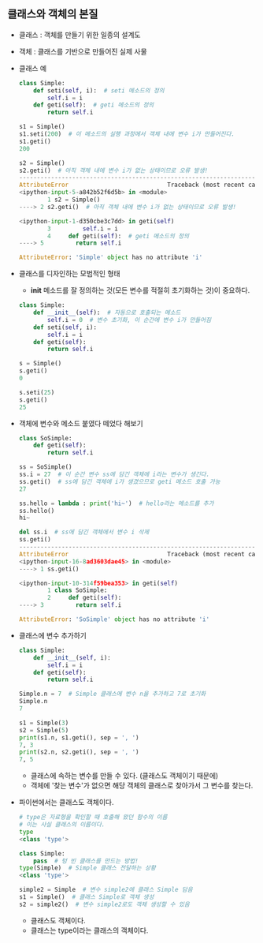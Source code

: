 ## 클래스와 객체의 본질
- 클래스 : 객체를 만들기 위한 일종의 설계도
- 객체 : 클래스를 기반으로 만들어진 실제 사물
- 클래스 예

    ```python
    class Simple:
        def seti(self, i):  # seti 메소드의 정의
            self.i = i
        def geti(self):  # geti 메소드의 정의
            return self.i

    s1 = Simple()
    s1.seti(200)  # 이 메소드의 실행 과정에서 객체 내에 변수 i가 만들어진다.
    s1.geti()
    200

    s2 = Simple()
    s2.geti()  # 아직 객체 내에 변수 i가 없는 상태이므로 오류 발생!
    ---------------------------------------------------------------------------
    AttributeError                            Traceback (most recent call last)
    <ipython-input-5-a842b52f6d5b> in <module>
            1 s2 = Simple()
    ----> 2 s2.geti()  # 아직 객체 내에 변수 i가 없는 상태이므로 오류 발생!

    <ipython-input-1-d350cbe3c7dd> in geti(self)
            3         self.i = i
            4     def geti(self):  # geti 메소드의 정의
    ----> 5         return self.i

    AttributeError: 'Simple' object has no attribute 'i'
    ```

- 클래스를 디자인하는 모범적인 형태
    - __init__ 메소드를 잘 정의하는 것(모든 변수를 적절히 초기화하는 것)이 중요하다.

    ```python
    class Simple:
        def __init__(self):  # 자동으로 호출되는 메소드
            self.i = 0  # 변수 초기화, 이 순간에 변수 i가 만들어짐
        def seti(self, i):
            self.i = i
        def geti(self):
            return self.i

    s = Simple()
    s.geti()
    0

    s.seti(25)
    s.geti()
    25
    ```

- 객체에 변수와 메소드 붙였다 떼었다 해보기

    ```python
    class SoSimple:
        def geti(self):
            return self.i

    ss = SoSimple()
    ss.i = 27  # 이 순간 변수 ss에 담긴 객체에 i라는 변수가 생긴다.
    ss.geti()  # ss에 담긴 객체에 i가 생겼으므로 geti 메소드 호출 가능
    27

    ss.hello = lambda : print('hi~')  # hello라는 메소드를 추가
    ss.hello()
    hi~

    del ss.i  # ss에 담긴 객체에서 변수 i 삭제
    ss.geti()
    ---------------------------------------------------------------------------
    AttributeError                            Traceback (most recent call last)
    <ipython-input-16-8ad3603dae45> in <module>
    ----> 1 ss.geti()

    <ipython-input-10-314f59bea353> in geti(self)
            1 class SoSimple:
            2     def geti(self):
    ----> 3         return self.i

    AttributeError: 'SoSimple' object has no attribute 'i'
    ```

- 클래스에 변수 추가하기

    ```python
    class Simple:
        def __init__(self, i):
            self.i = i
        def geti(self):
            return self.i

    Simple.n = 7  # Simple 클래스에 변수 n을 추가하고 7로 초기화
    Simple.n
    7

    s1 = Simple(3)
    s2 = Simple(5)
    print(s1.n, s1.geti(), sep = ', ')
    7, 3
    print(s2.n, s2.geti(), sep = ', ')
    7, 5
    ```

    - 클래스에 속하는 변수를 만들 수 있다. (클래스도 객체이기 때문에)
    - 객체에 '찾는 변수'가 없으면 해당 객체의 클래스로 찾아가서 그 변수를 찾는다.
- 파이썬에서는 클래스도 객체이다.

    ```python
    # type은 자료형을 확인할 때 호출해 왔던 함수의 이름
    # 이는 사실 클래스의 이름이다.
    type
    <class 'type'>

    class Simple:
        pass  # 텅 빈 클래스를 만드는 방법!
    type(Simple)  # Simple 클래스 전달하는 상황
    <class 'type'>

    simple2 = Simple  # 변수 simple2에 클래스 Simple 담음
    s1 = Simple()  # 클래스 Simple로 객체 생성
    s2 = simple2()  # 변수 simple2로도 객체 생성할 수 있음
    ```
    - 클래스도 객체이다.
    - 클래스는 type이라는 클래스의 객체이다.